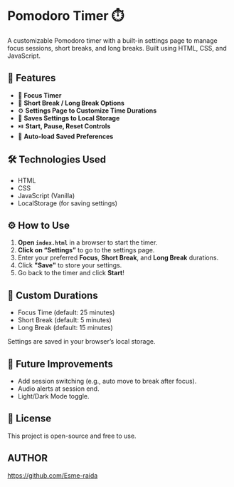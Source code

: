 # Pomodoro Timer ⏱️

A customizable Pomodoro timer with a built-in settings page to manage focus sessions, short breaks, and long breaks. Built using HTML, CSS, and JavaScript.

## 🚀 Features

- 🧠 **Focus Timer**  
- 🌴 **Short Break / Long Break Options**  
- ⚙️ **Settings Page to Customize Time Durations**  
- 💾 **Saves Settings to Local Storage**  
- ⏯️ **Start, Pause, Reset Controls**  
- 🔄 **Auto-load Saved Preferences**

## 🛠️ Technologies Used

- HTML  
- CSS  
- JavaScript (Vanilla)  
- LocalStorage (for saving settings)

## ⚙️ How to Use

1. **Open `index.html`** in a browser to start the timer.
2. **Click on “Settings”** to go to the settings page.
3. Enter your preferred **Focus**, **Short Break**, and **Long Break** durations.
4. Click **"Save"** to store your settings.
5. Go back to the timer and click **Start**!

## 🔁 Custom Durations

- Focus Time (default: 25 minutes)  
- Short Break (default: 5 minutes)  
- Long Break (default: 15 minutes)  

Settings are saved in your browser’s local storage.

## 🧠 Future Improvements

- Add session switching (e.g., auto move to break after focus).
- Audio alerts at session end.
- Light/Dark Mode toggle.

## 📄 License

This project is open-source and free to use.
## AUTHOR 
https://github.com/Esme-raida

